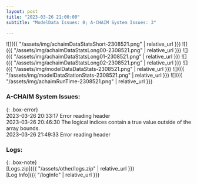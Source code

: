 ```yaml
---
layout: post
title: "2023-03-26 21:00:00"
subtitle: "ModelData Issues: 0; A-CHAIM System Issues: 3"

---
```


![]({{ "/assets/img/achaimDataStatsShort-2308521.png" | relative_url }})
![]({{ "/assets/img/achaimDataStatsLong00-2308521.png" | relative_url }})
![]({{ "/assets/img/achaimDataStatsLong01-2308521.png" | relative_url }})
![]({{ "/assets/img/achaimDataStatsLong02-2308521.png" | relative_url }})
![]({{ "/assets/img/modelDataDataStats-2308521.png" | relative_url }})
![]({{ "/assets/img/modelDataStationStats-2308521.png" | relative_url }})
![]({{ "/assets/img/achaimRunTime-2308521.png" | relative_url }})



### A-CHAIM System Issues:  
  
{: .box-error}  
2023-03-26 20:33:17 Error reading header  
2023-03-26 20:46:30 The logical indices contain a true value outside of the array bounds.  
2023-03-26 21:49:33 Error reading header  

### Logs:  
  
{: .box-note}  
[Logs.zip]({{ "/assets/other/logs.zip" | relative_url }})  
[Log Info]({{ "/logInfo" | relative_url }})  
